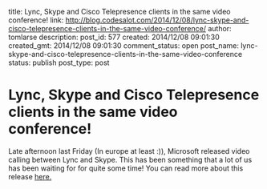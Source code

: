 title: Lync, Skype and Cisco Telepresence clients in the same video conference!
link: http://blog.codesalot.com/2014/12/08/lync-skype-and-cisco-telepresence-clients-in-the-same-video-conference/
author: tomlarse
description: 
post_id: 577
created: 2014/12/08 09:01:30
created_gmt: 2014/12/08 09:01:30
comment_status: open
post_name: lync-skype-and-cisco-telepresence-clients-in-the-same-video-conference
status: publish
post_type: post

# Lync, Skype and Cisco Telepresence clients in the same video conference!

Late afternoon last Friday (In europe at least :)), Microsoft released video calling between Lync and Skype. This has been something that a lot of us has been waiting for for quite some time! You can read more about this release [here.](http://blogs.office.com/2014/12/05/video-calling-skype-lync-available-now/)